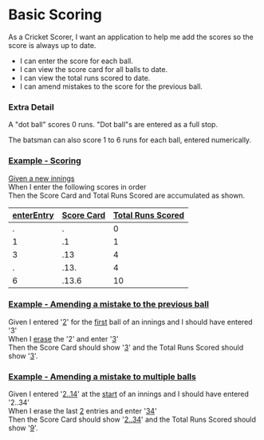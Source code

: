 # Basic Scoring</h1>

As a Cricket Scorer, I want an application to help me add the scores so the score is always up to date.

* I can enter the score for each ball.
* I can view the score card for all balls to date. 
* I can view the total runs scored to date.
* I can amend mistakes to the score for the previous ball.

### Extra Detail

A "dot ball" scores 0 runs. "Dot ball"s are entered as a full stop.

The batsman can also score 1 to 6 runs for each ball, entered numerically.

### [Example - Scoring](-)

[Given a new innings](- "startInnings()")<br/>
When I enter the following scores in order<br/>
Then the Score Card and Total Runs Scored are accumulated as shown.

| [enter][][Entry][entry] | [Score Card][card] | [Total Runs Scored][score] |
| ---------------         | -------------      | ---------------            |
| . | .      | 0  |
| 1 | .1     | 1  |
| 3 | .13    | 4  |
| . | .13.   | 4  |
| 6 | .13.6  | 10 |

[enter]: - "#result = enterScore(#entry)"
[entry]: - "#entry"
[card]:  - "?=#result.card"
[score]: - "?=#result.score"


### [Example - Amending a mistake to the previous ball](- "amend-previous")
Given I entered '[2](- "#entry")' for the [first](- "startInnings(#entry)") ball of an innings and I should have entered '3'<br/>
When I [erase](- "eraseLastEntry()") the '2' and enter '[3](- "#result = enterScore(#TEXT)")'<br/>
Then the Score Card should show '[3](- "?=#result.card")' and the Total Runs Scored should show '[3](- "?=#result.score")'.

### [Example - Amending a mistake to multiple balls](- "amend-multiple")
Given I entered '[2..14](- "#entry")' at the [start](- "startInnings(#entry)") of an innings and I should have entered '2..34'<br/>
When I erase the last [2](- "eraseLastnEntries(#TEXT)") entries and enter '[34](- "#result = enterScore(#TEXT)")'<br/>
Then the Score Card should show '[2..34](- "?=#result.card")' and the Total Runs Scored should show '[9](- "?=#result.score")'.